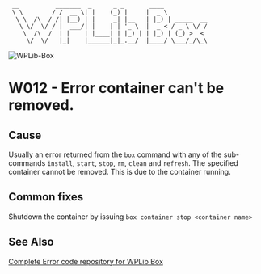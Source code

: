 ```
 __          _______  _      _ _       ____
 \ \        / /  __ \| |    (_) |     |  _ \
  \ \  /\  / /| |__) | |     _| |__   | |_) | _____  __
   \ \/  \/ / |  ___/| |    | | '_ \  |  _ < / _ \ \/ /
    \  /\  /  | |    | |____| | |_) | | |_) | (_) >  <
     \/  \/   |_|    |______|_|_.__/  |____/ \___/_/\_\
```

![WPLib-Box](https://github.com/wplib/box-scripts/blob/master/WPLib-Box-100x.png)

# W012 - Error container can't be removed.

## Cause
Usually an error returned from the `box` command with any of the sub-commands `install`, `start`, `stop`, `rm`, `clean` and `refresh`.
The specified container cannot be removed. This is due to the container running.

## Common fixes
Shutdown the container by issuing `box container stop <container name>`

### 


## See Also
[Complete Error code repository for WPLib Box](https://github.com/wplib/box-scripts/tree/master/docs/errors)

